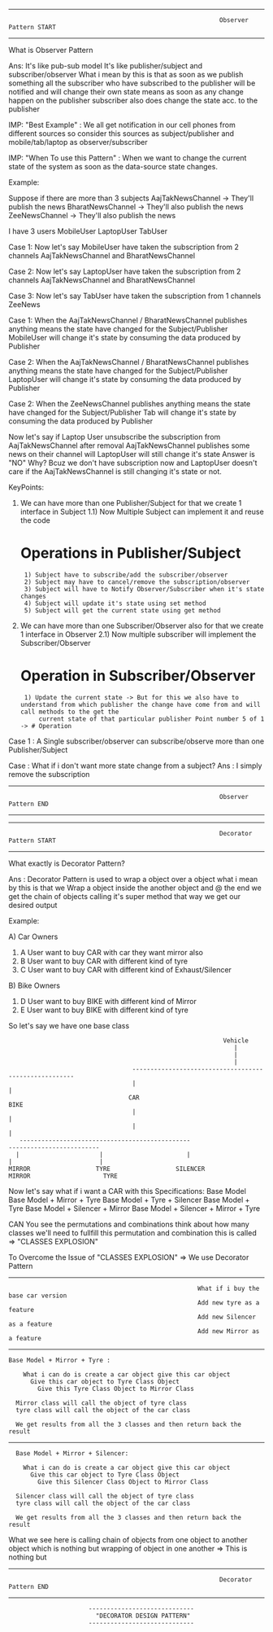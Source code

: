 *************************************************************************************************************************************************************
  
                                                              Observer Pattern START

*************************************************************************************************************************************************************

What is Observer Pattern

Ans:
It's like pub-sub model
It's like publisher/subject and subscriber/observer
What i mean by this is that as soon as we publish something all the subscriber who have subscribed to the publisher will be notified and will change their own state means as soon as
any change happen on the publisher subscriber also does change the state acc. to the publisher

IMP:
"Best Example" : We all get notification in our cell phones from different sources so consider this sources as subject/publisher
               and mobile/tab/laptop as observer/subscriber

 IMP:
"When To use this Pattern" : When we want to change the current state of the system as soon as the data-source state changes.


Example:

Suppose if there are more than 3 subjects
AajTakNewsChannel -> They'll publish the news
BharatNewsChannel -> They'll also publish the news
ZeeNewsChannel  -> They'll also publish the news

I have 3 users
MobileUser
LaptopUser
TabUser

Case 1:
Now let's say MobileUser have taken the subscription from 2 channels
AajTakNewsChannel and BharatNewsChannel

Case 2:
Now let's say LaptopUser have taken the subscription from 2 channels
AajTakNewsChannel and BharatNewsChannel

Case 3:
Now let's say TabUser have taken the subscription from 1 channels
ZeeNews

Case 1:
When the AajTakNewsChannel / BharatNewsChannel publishes anything means the state have changed for the Subject/Publisher
MobileUser will change it's state by consuming the data produced by Publisher

Case 2:
When the AajTakNewsChannel / BharatNewsChannel publishes anything means the state have changed for the Subject/Publisher
LaptopUser will change it's state by consuming the data produced by Publisher

Case 2:
When the ZeeNewsChannel publishes anything means the state have changed for the Subject/Publisher
Tab will change it's state by consuming the data produced by Publisher

Now let's say if Laptop User unsubscribe the subscription from AajTakNewsChannel after removal AajTakNewsChannel publishes some news on their channel will LaptopUser will still change it's state
Answer is "NO" Why? Bcuz we don't have subscription now and LaptopUser doesn't care if the AajTakNewsChannel is still changing it's state or not.

KeyPoints:
1) We can have more than one Publisher/Subject for that we create 1 interface in Subject
    1.1) Now Multiple Subject can implement it and reuse the code

    # Operations in Publisher/Subject
        1) Subject have to subscribe/add the subscriber/observer
        2) Subject may have to cancel/remove the subscription/observer
        3) Subject will have to Notify Observer/Subscriber when it's state changes
        4) Subject will update it's state using set method
        5) Subject will get the current state using get method

2) We can have more than one Subscriber/Observer also for that we create 1 interface in Observer
    2.1) Now multiple subscriber will implement the Subscriber/Observer

    # Operation in Subscriber/Observer
        1) Update the current state -> But for this we also have to understand from which publisher the change have come from and will call methods to the get the
            current state of that particular publisher Point number 5 of 1 -> # Operation

Case 1 : A Single subscriber/observer can subscribe/observe more than one Publisher/Subject

Case : What if i don't want more state change from a subject?
    Ans : I simply remove the subscription

*************************************************************************************************************************************************************
  
                                                              Observer Pattern END

*************************************************************************************************************************************************************


*************************************************************************************************************************************************************
  
                                                              Decorator Pattern START

*************************************************************************************************************************************************************


What exactly is Decorator Pattern?

Ans : Decorator Pattern is used to wrap a object over a object what i mean by this is that we Wrap a object inside the another object and @ the end we get the chain of objects calling it's super method that way we get our desired output

Example:

A) Car Owners

1) A User want to buy CAR with car they want mirror also
2) B User want to buy CAR with different kind of tyre
3) C User want to buy CAR with different kind of Exhaust/Silencer

B) Bike Owners

1) D User want to buy BIKE with different kind of Mirror
2) E User want to buy BIKE with different kind of tyre

So let's say we have one base class

                                                               Vehicle
                                                                  |
                                                                  |
                                                                  |
                                      ------------------------------------------------------
                                      |                                                     |
                                     CAR                                                   BIKE
                                      |                                                     |
                                      |                                                     |
       -----------------------------------------------                            -------------------------
      |                      |                       |                            |                        |
    MIRROR                  TYRE                  SILENCER                      MIRROR                    TYRE



Now let's say what if i want a CAR with this Specifications:
  Base Model
  Base Model + Mirror + Tyre 
  Base Model + Tyre + Silencer
  Base Model + Tyre
  Base Model + Silencer + Mirror
  Base Model + Silencer + Mirror + Tyre

CAN You see the permutations and combinations think about how many classes we'll need to fullfill this permutation and combination this is called => "CLASSES EXPLOSION"

To Overcome the Issue of "CLASSES EXPLOSION" => We use Decorator Pattern



-------------------------------------------------------------------------------------------------------------------------------------------------------------------
                                                        What if i buy the base car version
                                                        Add new tyre as a feature
                                                        Add new Silencer as a feature
                                                        Add new Mirror as a feature
-------------------------------------------------------------------------------------------------------------------------------------------------------------------


    Base Model + Mirror + Tyre :

        What i can do is create a car object give this car object
          Give this car object to Tyre Class Object
            Give this Tyre Class Object to Mirror Class

      Mirror class will call the object of tyre class
      tyre class will call the object of the car class

      We get results from all the 3 classes and then return back the result

--------------------------------------------------------------------------------------

      Base Model + Mirror + Silencer:

        What i can do is create a car object give this car object
          Give this car object to Tyre Class Object
            Give this Silencer Class Object to Mirror Class

      Silencer class will call the object of tyre class
      tyre class will call the object of the car class

      We get results from all the 3 classes and then return back the result

What we see here is calling chain of objects from one object to another object which is nothing but wrapping of object in one another => This is nothing but 

*************************************************************************************************************************************************************
  
                                                              Decorator Pattern END

*************************************************************************************************************************************************************

                          -----------------------------
                            "DECORATOR DESIGN PATTERN"
                          -----------------------------
